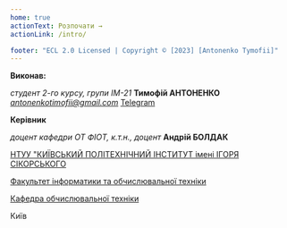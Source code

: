 ```yaml
---
home: true
actionText: Розпочати →
actionLink: /intro/

footer: "ECL 2.0 Licensed | Copyright © [2023] [Antonenko Tymofii]"
---
```



**Виконав:** 

*студент 2-го курсу, групи ІМ-21*
<span padding-right:5em></span> **Тимофій АНТОНЕНКО** *antonenkotimofii@gmail.com* <a href="https://t.me/limon_chick7327" target="_blank"> Telegram </a>

**Керівник**

*доцент кафедри ОТ ФІОТ, к.т.н., доцент*<span padding-right:5em></span> **Андрій БОЛДАК** 

[НТУУ "КИЇВСЬКИЙ ПОЛІТЕХНІЧНИЙ ІНСТИТУТ імені ІГОРЯ СІКОРСЬКОГО](https://kpi.ua/)

[Факультет інформатики та обчислювальної техніки](https://fiot.kpi.ua/)

[Кафедра обчислювальної техніки](https://comsys.kpi.ua/)

Київ
